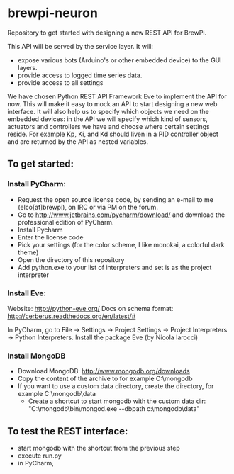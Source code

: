 brewpi-neuron
=============

Repository to get started with designing a new REST API for BrewPi.

This API will be served by the service layer. It will:
* expose various bots (Arduino's or other embedded device) to the GUI layers.
* provide access to logged time series data.
* provide access to all settings

We have chosen Python REST API Framework Eve to implement the API for now.
This will make it easy to mock an API to start designing a new web interface.
It will also help us to specify which objects we need on the embedded devices:
 in the API we will specify which kind of sensors, actuators and controllers we have and choose where certain settings reside.
For example Kp, Ki, and Kd should liven in a PID controller object and are returned by the API as nested variables.

## To get started:

### Install PyCharm:
* Request the open source license code, by sending an e-mail to me (elco[at]brewpi), on IRC or via PM on the forum.
* Go to http://www.jetbrains.com/pycharm/download/ and download the professional edition of PyCharm.
* Install Pycharm
* Enter the license code
* Pick your settings (for the color scheme, I like monokai, a colorful dark theme)
* Open the directory of this repository
* Add python.exe to your list of interpreters and set is as the project interpreter

### Install Eve:
Website: http://python-eve.org/
Docs on schema format: http://cerberus.readthedocs.org/en/latest/#

In PyCharm, go to File -> Settings -> Project Settings -> Project Interpreters -> Python Interpreters.
Install the package Eve (by Nicola Iarocci)

### Install MongoDB

* Download MongoDB: http://www.mongodb.org/downloads
* Copy the content of the archive to for example C:\mongodb
* If you want to use a custom data directory, create the directory, for example C:\mongodb\data
    * Create a shortcut to start mongodb with the custom data dir: "C:\mongodb\bin\mongod.exe --dbpath c:\mongodb\data"


## To test the REST interface:

* start mongodb with the shortcut from the previous step
* execute run.py
* in PyCharm,







